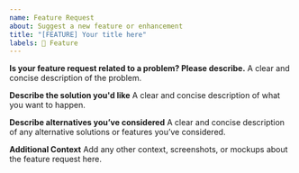 ```yaml
---
name: Feature Request
about: Suggest a new feature or enhancement
title: "[FEATURE] Your title here"
labels: 🚀 Feature
---
```


**Is your feature request related to a problem? Please describe.**
A clear and concise description of the problem.

**Describe the solution you'd like**
A clear and concise description of what you want to happen.

**Describe alternatives you’ve considered**
A clear and concise description of any alternative solutions or features you’ve considered.

**Additional Context**
Add any other context, screenshots, or mockups about the feature request here.

